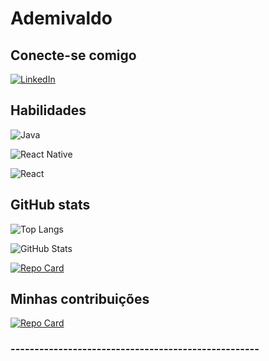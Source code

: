 
# Ademivaldo

## Conecte-se comigo
[![LinkedIn](https://img.shields.io/badge/LinkedIn-000?style=for-the-badge&logo=linkedin&logoColor=0E76A8)](https://www.linkedin.com/in/ademivaldo-souza-72a06a22b/)

## Habilidades
![Java](https://img.shields.io/badge/Java-000?style=for-the-badge&logo=java)

![React Native](https://img.shields.io/badge/React-Native-000?style=for-the-badge&logo=React-Native)

![React](https://img.shields.io/badge/React-000?style=for-the-badge&logo=react)
## GitHub stats
![Top Langs](https://github-readme-stats-git-masterrstaa-rickstaa.vercel.app/api/top-langs/?username=Ademivaldo&bg_color=000&border_color=30A3DC&title_color=E94D5F&text_color=FFF)

![GitHub Stats](https://github-readme-stats.vercel.app/api?username=Ademivaldo&theme=transparent&bg_color=000&border_color=30A3DC&show_icons=true&icon_color=30A3DC&title_color=E94D5F&text_color=FFF)

[![Repo Card](https://github-readme-stats.vercel.app/api/pin/?username=Ademivaldo&repo=BKP_Automatico&bg_color=000&border_color=30A3DC&show_icons=true&icon_color=30A3DC&title_color=E94D5F&text_color=FFF)](https://github.com/Ademivaldo/BKP_Automatico)

## Minhas contribuições
[![Repo Card](https://github-readme-stats.vercel.app/api/pin/?username=Ademivaldo&repo=ProjetoReact&bg_color=000&border_color=30A3DC&show_icons=true&icon_color=30A3DC&title_color=E94D5F&text_color=FFF)](https://github.com/Ademivaldo/ProjetoReact)

 

### ----------------------------------------------------



